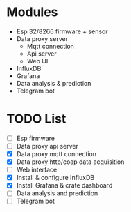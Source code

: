 # Modules

- Esp 32/8266 firmware + sensor
- Data proxy server
    - Mqtt connection
    - Api server
    - Web UI
- InfluxDB
- Grafana
- Data analysis & prediction
- Telegram bot

# TODO List
- [ ] Esp firmware
- [ ] Data proxy api server
- [x] Data proxy mqtt connection
- [x] Data proxy http/coap data acquisition
- [ ] Web interface
- [x] Install & configure InfluxDB
- [x] Install Grafana & crate dashboard
- [ ] Data analysis and prediction
- [ ] Telegram bot
